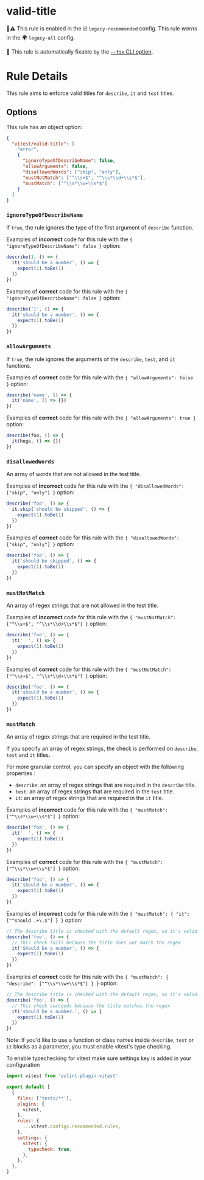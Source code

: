 # valid-title

💼⚠️ This rule is enabled in the ☑️ `legacy-recommended` config. This rule _warns_ in the 🌍 `legacy-all` config.

🔧 This rule is automatically fixable by the [`--fix` CLI option](https://eslint.org/docs/latest/user-guide/command-line-interface#--fix).

<!-- end auto-generated rule header -->

# Rule Details

This rule aims to enforce valid titles for `describe`, `it` and `test` titles.

## Options

This rule has an object option:

```json
{
  "vitest/valid-title": [
    "error",
    {
      "ignoreTypeOfDescribeName": false,
      "allowArguments": false,
      "disallowedWords": ["skip", "only"],
      "mustNotMatch": ["^\\s+$", "^\\s*\\d+\\s*$"],
      "mustMatch": ["^\\s*\\w+\\s*$"]
    }
  ]
}
```

### `ignoreTypeOfDescribeName`

If `true`, the rule ignores the type of the first argument of `describe` function.

Examples of **incorrect** code for this rule with the `{ "ignoreTypeOfDescribeName": false }` option:

```js
describe(1, () => {
  it('should be a number', () => {
    expect(1).toBe(1)
  })
})
```

Examples of **correct** code for this rule with the `{ "ignoreTypeOfDescribeName": false }` option:

```js
describe('1', () => {
  it('should be a number', () => {
    expect(1).toBe(1)
  })
})
```

### `allowArguments`

If `true`, the rule ignores the arguments of the `describe`, `test`, and `it` functions.

Examples of **correct** code for this rule with the `{ "allowArguments": false }` option:

```js
describe('name', () => {
  it('name', () => {})
})
```

Examples of **correct** code for this rule with the `{ "allowArguments": true }` option:

```js
describe(foo, () => {
  it(hoge, () => {})
})
```

### `disallowedWords`

An array of words that are not allowed in the test title.

Examples of **incorrect** code for this rule with the `{ "disallowedWords": ["skip", "only"] }` option:

```js
describe('foo', () => {
  it.skip('should be skipped', () => {
    expect(1).toBe(1)
  })
})
```

Examples of **correct** code for this rule with the `{ "disallowedWords": ["skip", "only"] }` option:

```js
describe('foo', () => {
  it('should be skipped', () => {
    expect(1).toBe(1)
  })
})
```

### `mustNotMatch`

An array of regex strings that are not allowed in the test title.

Examples of **incorrect** code for this rule with the `{ "mustNotMatch": ["^\\s+$", "^\\s*\\d+\\s*$"] }` option:

```js
describe('foo', () => {
  it('  ', () => {
    expect(1).toBe(1)
  })
})
```

Examples of **correct** code for this rule with the `{ "mustNotMatch": ["^\\s+$", "^\\s*\\d+\\s*$"] }` option:

```js
describe('foo', () => {
  it('should be a number', () => {
    expect(1).toBe(1)
  })
})
```

### `mustMatch`

An array of regex strings that are required in the test title.

If you specify an array of regex strings, the check is performed on `describe`, `test` and `it` titles.

For more granular control, you can specify an object with the following properties :

- `describe`: an array of regex strings that are required in the `describe` title.
- `test`: an array of regex strings that are required in the `test` title.
- `it`: an array of regex strings that are required in the `it` title.

Examples of **incorrect** code for this rule with the `{ "mustMatch": ["^\\s*\\w+\\s*$"] }` option:

```js
describe('foo', () => {
  it('  ', () => {
    expect(1).toBe(1)
  })
})
```

Examples of **correct** code for this rule with the `{ "mustMatch": ["^\\s*\\w+\\s*$"] }` option:

```js
describe('foo', () => {
  it('should be a number', () => {
    expect(1).toBe(1)
  })
})
```

Examples of **incorrect** code for this rule with the `{ "mustMatch": { "it": ["^should .+\.$"] } }` option:

```js
// The describe title is checked with the default regex, so it's valid
describe('foo', () => {
  // This check fails because the title does not match the regex
  it('Should be a number', () => {
    expect(1).toBe(1)
  })
})
```

Examples of **correct** code for this rule with the `{ "mustMatch": { "describe": ["^\\s*\\w+\\s*$"] } }` option:

```js
// The describe title is checked with the default regex, so it's valid
describe('foo', () => {
  // This check succeeds because the title matches the regex
  it('should be a number.', () => {
    expect(1).toBe(1)
  })
})
```

Note: If you'd like to use a function or class names inside `describe`, `test` or `it` blocks as a parameter, you must enable vitest's type checking.

To enable typechecking for vitest make sure settings key is added in your configuration

```js
import vitest from 'eslint-plugin-vitest'

export default [
  {
    files: ['tests/**'],
    plugins: {
      vitest,
    },
    rules: {
      ...vitest.configs.recommended.rules,
    },
    settings: {
      vitest: {
        typecheck: true,
      },
    },
  },
]
```
